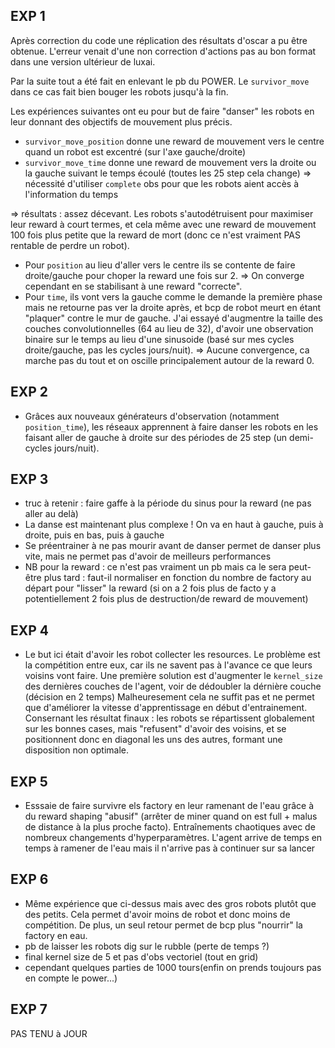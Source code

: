 ## EXP 1

Après correction du code une réplication des résultats d'oscar a pu être obtenue. L'erreur venait d'une non correction d'actions pas au bon format dans une version ultérieur de luxai.

Par la suite tout a été fait en enlevant le pb du POWER. Le `survivor_move` dans ce cas fait bien bouger les robots jusqu'à la fin.

Les expériences suivantes ont eu pour but de faire "danser" les robots en leur donnant des objectifs de mouvement plus précis.

- `survivor_move_position` donne une reward de mouvement vers le centre quand un robot est excentré (sur l'axe gauche/droite)
- `survivor_move_time` donne une reward de mouvement vers la droite ou la gauche suivant le temps écoulé (toutes les 25 step cela change) => nécessité d'utiliser `complete` obs pour que les robots aient accès à l'information du temps

=> résultats : assez décevant. Les robots s'autodétruisent pour maximiser leur reward à court termes, et cela même avec une reward de mouvement 100 fois plus petite que la reward de mort (donc ce n'est vraiment PAS rentable de perdre un robot).
- Pour `position` au lieu d'aller vers le centre ils se contente de faire droite/gauche pour choper la reward une fois sur 2.
=> On converge cependant en se stabilisant à une reward "correcte".
- Pour `time`, ils vont vers la gauche comme le demande la première phase mais ne retourne pas ver la droite après, et bcp de robot meurt en étant "plaquer" contre le mur de gauche. J'ai essayé d'augmentre la taille des couches convolutionnelles (64 au lieu de 32), d'avoir une observation binaire sur le temps au lieu d'une sinusoide (basé sur mes cycles droite/gauche, pas les cycles jours/nuit).
=> Aucune convergence, ca marche pas du tout et on oscille principalement autour de la reward 0.

## EXP 2

- Grâces aux nouveaux générateurs d'observation (notamment `position_time`), les réseaux apprennent à faire danser les robots en les faisant aller de gauche à droite sur des périodes de 25 step (un demi-cycles jours/nuit).


## EXP 3

- truc à retenir : faire gaffe à la période du sinus pour la reward (ne pas aller au delà)
- La danse est maintenant plus complexe ! On va en haut à gauche, puis à droite, puis en bas, puis à gauche
- Se préentrainer à ne pas mourir avant de danser permet de danser plus vite, mais ne permet pas d'avoir de meilleurs performances
- NB pour la reward : ce n'est pas vraiment un pb mais ca le sera peut-être plus tard : faut-il normaliser en fonction du nombre de factory au départ pour "lisser" la reward (si on a 2 fois plus de facto y a potentiellement 2 fois plus de destruction/de reward de mouvement)


## EXP 4

- Le but ici était d'avoir les robot collecter les resources. Le problème est la compétition entre eux, car ils ne savent pas à l'avance ce que leurs voisins vont faire. Une première solution est d'augmenter le `kernel_size` des dernières couches de l'agent, voir de dédoubler la dérnière couche (décision en 2 temps) Malheuresement cela ne suffit pas et ne permet que d'améliorer la vitesse d'apprentissage en début d'entrainement.
Consernant les résultat finaux : les robots se répartissent globalement sur les bonnes cases, mais "refusent" d'avoir des voisins, et se positionnent donc en diagonal les uns des autres, formant une disposition non optimale.



## EXP 5

- Esssaie de faire survivre els factory en leur ramenant de l'eau grâce à du reward shaping "abusif" (arrêter de miner quand on est full + malus de distance à la plus proche facto). Entraînements chaotiques avec de nombreux changements d'hyperparamètres. L'agent arrive de temps en temps à ramener de l'eau mais il n'arrive pas à continuer sur sa lancer


## EXP 6

- Même expérience que ci-dessus mais avec des gros robots plutôt que des petits. Cela permet d'avoir moins de robot et donc moins de compétition. De plus, un seul retour permet de bcp plus "nourrir" la factory en eau.
- pb de laisser les robots dig sur le rubble (perte de temps ?)
- final kernel size de 5 et pas d'obs vectoriel (tout en grid)
- cependant quelques parties de 1000 tours(enfin on prends toujours pas en compte le power...)

## EXP 7

PAS TENU à JOUR